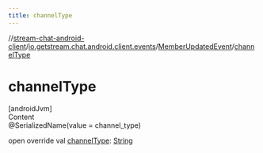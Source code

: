 ```yaml
---
title: channelType
---
```

//[stream-chat-android-client](../../../index.md)/[io.getstream.chat.android.client.events](../index.md)/[MemberUpdatedEvent](index.md)/[channelType](channelType.md)



# channelType  
[androidJvm]  
Content  
@SerializedName(value = channel_type)  
  
open override val [channelType](channelType.md): [String](https://kotlinlang.org/api/latest/jvm/stdlib/kotlin/-string/index.html)  



